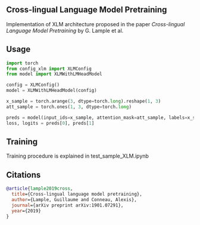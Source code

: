 ## Cross-lingual Language Model Pretraining

Implementation of XLM architecture proposed in the paper _Cross-lingual Language Model Pretraining_ by G. Lample et al.

## Usage

```python
import torch
from config_xlm import XLMConfig
from model import XLMWithLMHeadModel

config = XLMConfig()
model = XLMWithLMHeadModel(config)

x_sample = torch.arange(3, dtype=torch.long).reshape(1, 3)
att_sample = torch.ones(1, 3, dtype=torch.long)

preds = model(input_ids=x_sample, attention_mask=att_sample, labels=x_sample)
loss, logits = preds[0], preds[1]
```

## Training

Training procedure is explained in test_sample_XLM.ipynb

## Citations

```bibtex
@article{lample2019cross,
  title={Cross-lingual language model pretraining},
  author={Lample, Guillaume and Conneau, Alexis},
  journal={arXiv preprint arXiv:1901.07291},
  year={2019}
}
```
